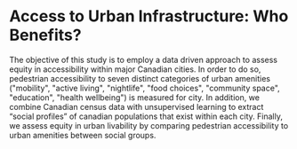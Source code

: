 # Access to Urban Infrastructure: Who Benefits?

The objective of this study is to employ a data driven approach to assess equity in accessibility within major Canadian cities. In order to do so, pedestrian accessibility to seven distinct categories of urban amenities ("mobility", "active living", "nightlife", "food choices", "community space", "education", "health wellbeing") is measured for city. In addition, we combine Canadian census data with unsupervised learning to extract “social profiles” of canadian populations that exist within each city. Finally, we assess equity in urban livability by comparing pedestrian accessibility to urban amenities between social groups.
